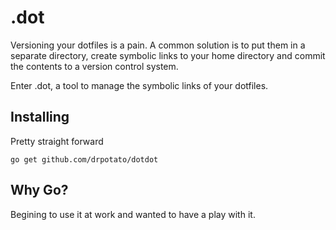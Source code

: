# .dot

Versioning your dotfiles is a pain. A common solution is to put them in a separate directory, create symbolic links to
your home directory and commit the contents to a version control system.

Enter .dot, a tool to manage the symbolic links of your dotfiles. 

## Installing
Pretty straight forward
```
go get github.com/drpotato/dotdot
```

## Why Go?
Begining to use it at work and wanted to have a play with it.